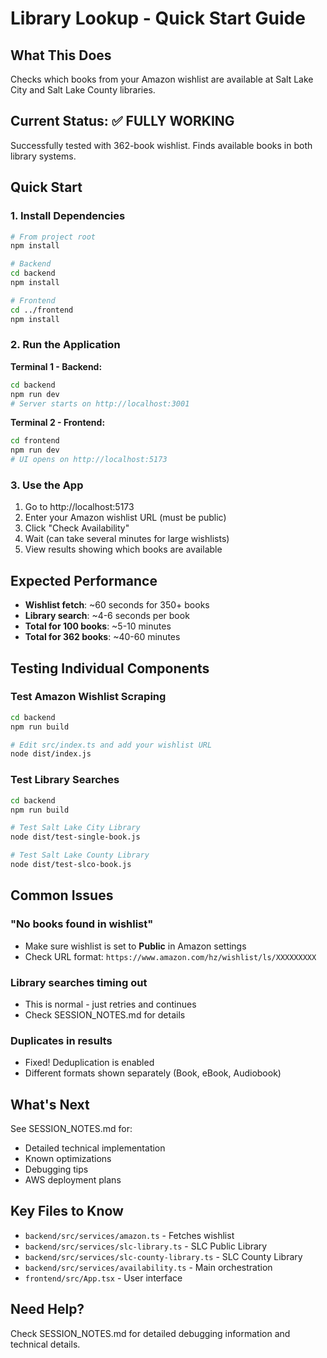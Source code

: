 # Library Lookup - Quick Start Guide

## What This Does
Checks which books from your Amazon wishlist are available at Salt Lake City and Salt Lake County libraries.

## Current Status: ✅ FULLY WORKING

Successfully tested with 362-book wishlist. Finds available books in both library systems.

## Quick Start

### 1. Install Dependencies
```bash
# From project root
npm install

# Backend
cd backend
npm install

# Frontend
cd ../frontend
npm install
```

### 2. Run the Application

**Terminal 1 - Backend:**
```bash
cd backend
npm run dev
# Server starts on http://localhost:3001
```

**Terminal 2 - Frontend:**
```bash
cd frontend
npm run dev
# UI opens on http://localhost:5173
```

### 3. Use the App
1. Go to http://localhost:5173
2. Enter your Amazon wishlist URL (must be public)
3. Click "Check Availability"
4. Wait (can take several minutes for large wishlists)
5. View results showing which books are available

## Expected Performance
- **Wishlist fetch**: ~60 seconds for 350+ books
- **Library search**: ~4-6 seconds per book
- **Total for 100 books**: ~5-10 minutes
- **Total for 362 books**: ~40-60 minutes

## Testing Individual Components

### Test Amazon Wishlist Scraping
```bash
cd backend
npm run build

# Edit src/index.ts and add your wishlist URL
node dist/index.js
```

### Test Library Searches
```bash
cd backend
npm run build

# Test Salt Lake City Library
node dist/test-single-book.js

# Test Salt Lake County Library
node dist/test-slco-book.js
```

## Common Issues

### "No books found in wishlist"
- Make sure wishlist is set to **Public** in Amazon settings
- Check URL format: `https://www.amazon.com/hz/wishlist/ls/XXXXXXXXX`

### Library searches timing out
- This is normal - just retries and continues
- Check SESSION_NOTES.md for details

### Duplicates in results
- Fixed! Deduplication is enabled
- Different formats shown separately (Book, eBook, Audiobook)

## What's Next

See SESSION_NOTES.md for:
- Detailed technical implementation
- Known optimizations
- Debugging tips
- AWS deployment plans

## Key Files to Know

- `backend/src/services/amazon.ts` - Fetches wishlist
- `backend/src/services/slc-library.ts` - SLC Public Library
- `backend/src/services/slc-county-library.ts` - SLC County Library
- `backend/src/services/availability.ts` - Main orchestration
- `frontend/src/App.tsx` - User interface

## Need Help?

Check SESSION_NOTES.md for detailed debugging information and technical details.

